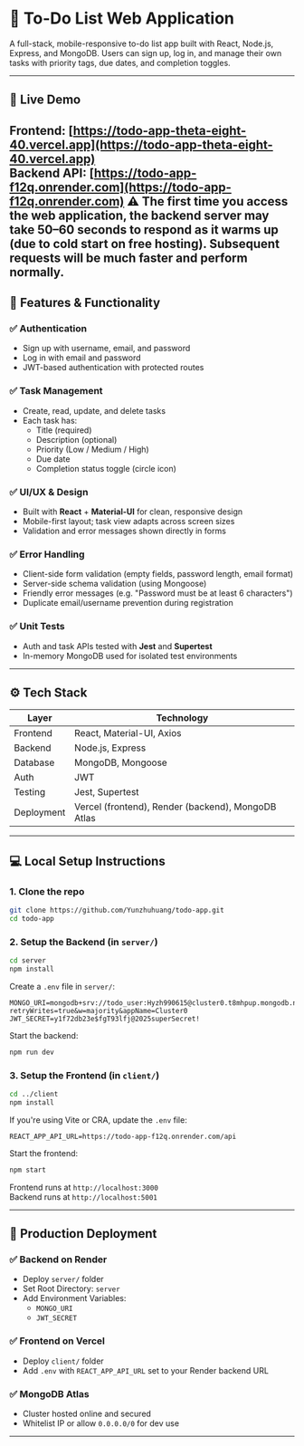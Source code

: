 # 📝 To-Do List Web Application

A full-stack, mobile-responsive to-do list app built with React, Node.js, Express, and MongoDB. Users can sign up, log in, and manage their own tasks with priority tags, due dates, and completion toggles.

---

## 🚀 Live Demo
**Frontend:** [https://todo-app-theta-eight-40.vercel.app](https://todo-app-theta-eight-40.vercel.app)  
**Backend API:** [https://todo-app-f12q.onrender.com](https://todo-app-f12q.onrender.com)
⚠️ The first time you access the web application, the backend server may take 50–60 seconds to respond as it warms up (due to cold start on free hosting). Subsequent requests will be much faster and perform normally.
---

## 🎯 Features & Functionality

### ✅ Authentication
- Sign up with username, email, and password
- Log in with email and password
- JWT-based authentication with protected routes

### ✅ Task Management
- Create, read, update, and delete tasks
- Each task has:
  - Title (required)
  - Description (optional)
  - Priority (Low / Medium / High)
  - Due date
  - Completion status toggle (circle icon)

### ✅ UI/UX & Design
- Built with **React** + **Material-UI** for clean, responsive design
- Mobile-first layout; task view adapts across screen sizes
- Validation and error messages shown directly in forms

### ✅ Error Handling
- Client-side form validation (empty fields, password length, email format)
- Server-side schema validation (using Mongoose)
- Friendly error messages (e.g. "Password must be at least 6 characters")
- Duplicate email/username prevention during registration

### ✅ Unit Tests
- Auth and task APIs tested with **Jest** and **Supertest**
- In-memory MongoDB used for isolated test environments

---

## ⚙️ Tech Stack

| Layer        | Technology               |
|--------------|---------------------------|
| Frontend     | React, Material-UI, Axios |
| Backend      | Node.js, Express          |
| Database     | MongoDB, Mongoose         |
| Auth         | JWT                       |
| Testing      | Jest, Supertest           |
| Deployment   | Vercel (frontend), Render (backend), MongoDB Atlas |

---

## 💻 Local Setup Instructions

### 1. Clone the repo
```bash
git clone https://github.com/Yunzhuhuang/todo-app.git
cd todo-app
```

### 2. Setup the Backend (in `server/`)
```bash
cd server
npm install
```

Create a `.env` file in `server/`:
```env
MONGO_URI=mongodb+srv://todo_user:Hyzh990615@cluster0.t8mhpup.mongodb.net/?retryWrites=true&w=majority&appName=Cluster0
JWT_SECRET=y1f72db23e$fgT93lfj@2025superSecret!
```

Start the backend:
```bash
npm run dev
```

### 3. Setup the Frontend (in `client/`)
```bash
cd ../client
npm install
```

If you're using Vite or CRA, update the `.env` file:
```env
REACT_APP_API_URL=https://todo-app-f12q.onrender.com/api
```

Start the frontend:
```bash
npm start
```

Frontend runs at `http://localhost:3000`  
Backend runs at `http://localhost:5001`

---

## 🚢 Production Deployment

### ✅ Backend on Render
- Deploy `server/` folder
- Set Root Directory: `server`
- Add Environment Variables:
  - `MONGO_URI`
  - `JWT_SECRET`

### ✅ Frontend on Vercel
- Deploy `client/` folder
- Add `.env` with `REACT_APP_API_URL` set to your Render backend URL

### ✅ MongoDB Atlas
- Cluster hosted online and secured
- Whitelist IP or allow `0.0.0.0/0` for dev use

---


